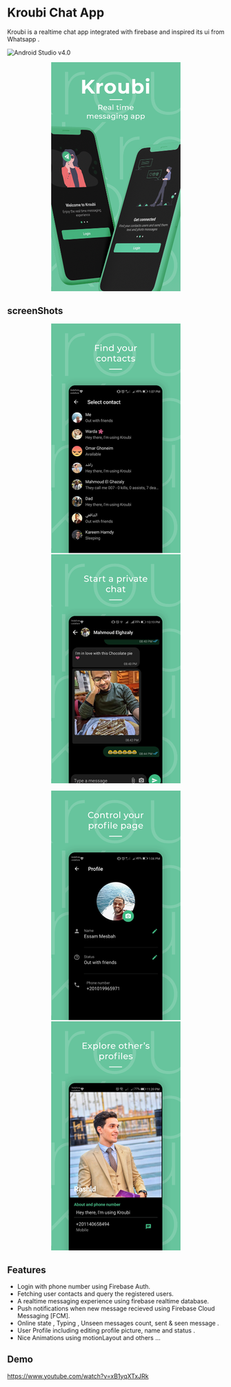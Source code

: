 # Kroubi Chat App 
Kroubi is a realtime chat app integrated with firebase and inspired its ui from Whatsapp . 

![Android Studio v4.0](https://img.shields.io/badge/Android%20Studio-v4.1.1-green)

<p align="center">
<img src="screenshots/intro.png" width=300>
</p>

## screenShots 
<p align="center">
<img src="screenshots/contacts.png" width=300> <img src="screenshots/chat.png" width=300>
</p>
<p align="center">
<img src="screenshots/profile.png" width=300> <img src="screenshots/other.png" width=300>
</p>

## Features
* Login with phone number using Firebase Auth.
* Fetching user contacts and query the registered users.
* A realtime messaging experience using firebase realtime database.
* Push notifications when new message recieved using Firebase Cloud Messaging [FCM].
* Online state , Typing , Unseen messages count, sent & seen message .
* User Profile including editing profile picture, name and status .
* Nice Animations using motionLayout and others ...  

## Demo 
https://www.youtube.com/watch?v=xB1yqXTxJRk


